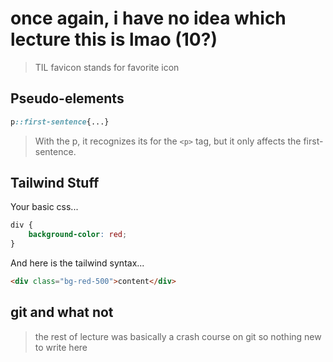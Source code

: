 # once again, i have no idea which lecture this is lmao (10?)

> TIL favicon stands for favorite icon

## Pseudo-elements

```css
p::first-sentence{...}
```
> With the p, it recognizes its for the `<p>` tag, but it only affects the first-sentence.

## Tailwind Stuff
Your basic css...
```css
div {
    background-color: red;
}
```

And here is the tailwind syntax...
```html
<div class="bg-red-500">content</div>
```

## git and what not
> the rest of lecture was basically a crash course on git so nothing new to write here